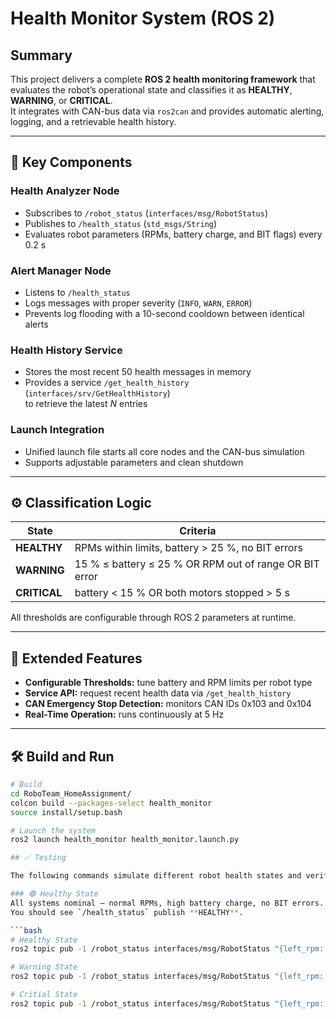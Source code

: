 # Health Monitor System (ROS 2)

## Summary
This project delivers a complete **ROS 2 health monitoring framework** that evaluates the robot’s operational state and classifies it as **HEALTHY**, **WARNING**, or **CRITICAL**.  
It integrates with CAN-bus data via `ros2can` and provides automatic alerting, logging, and a retrievable health history.

---

## 🚀 Key Components

### Health Analyzer Node  
- Subscribes to `/robot_status` (`interfaces/msg/RobotStatus`)  
- Publishes to `/health_status` (`std_msgs/String`)  
- Evaluates robot parameters (RPMs, battery charge, and BIT flags) every 0.2 s  

### Alert Manager Node  
- Listens to `/health_status`  
- Logs messages with proper severity (`INFO`, `WARN`, `ERROR`)  
- Prevents log flooding with a 10-second cooldown between identical alerts  

### Health History Service  
- Stores the most recent 50 health messages in memory  
- Provides a service `/get_health_history` (`interfaces/srv/GetHealthHistory`)  
  to retrieve the latest *N* entries  

### Launch Integration  
- Unified launch file starts all core nodes and the CAN-bus simulation  
- Supports adjustable parameters and clean shutdown  

---

## ⚙️ Classification Logic

| State | Criteria |
|-------|-----------|
| **HEALTHY** | RPMs within limits, battery > 25 %, no BIT errors |
| **WARNING** | 15 % ≤ battery ≤ 25 % OR RPM out of range OR BIT error |
| **CRITICAL** | battery < 15 % OR both motors stopped > 5 s |

All thresholds are configurable through ROS 2 parameters at runtime.

---

## 🧩 Extended Features
- **Configurable Thresholds:** tune battery and RPM limits per robot type  
- **Service API:** request recent health data via `/get_health_history`  
- **CAN Emergency Stop Detection:** monitors CAN IDs 0x103 and 0x104  
- **Real-Time Operation:** runs continuously at 5 Hz  

---

## 🛠️ Build and Run
```bash
# Build
cd RoboTeam_HomeAssignment/
colcon build --packages-select health_monitor
source install/setup.bash

# Launch the system
ros2 launch health_monitor health_monitor.launch.py

## ✅ Testing

The following commands simulate different robot health states and verify that the system correctly classifies them as **HEALTHY**, **WARNING**, or **CRITICAL**.

### 🟢 Healthy State  
All systems nominal — normal RPMs, high battery charge, no BIT errors.  
You should see `/health_status` publish **HEALTHY**.

```bash
# Healthy State
ros2 topic pub -1 /robot_status interfaces/msg/RobotStatus "{left_rpm: 1600, right_rpm: 1600, battery_charge: 95, left_bit_error: 0, right_bit_error: 0, battery_bit_error: 0}"

# Warning State
ros2 topic pub -1 /robot_status interfaces/msg/RobotStatus "{left_rpm: 2300, right_rpm: 1000, battery_charge: 20, left_bit_error: 0, right_bit_error: 0, battery_bit_error: 0}"

# Critial State
ros2 topic pub -1 /robot_status interfaces/msg/RobotStatus "{left_rpm: 0, right_rpm: 0, battery_charge: 10, left_bit_error: 1, right_bit_error: 0, battery_bit_error: 0}"

